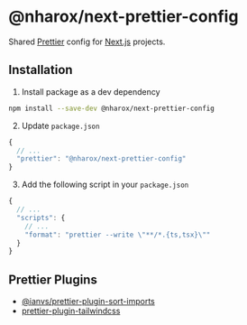 # @nharox/next-prettier-config

Shared [Prettier](https://prettier.io/) config for [Next.js](https://nextjs.org/) projects.

## Installation

1. Install package as a dev dependency

```bash
npm install --save-dev @nharox/next-prettier-config
```

2. Update `package.json`

```js
{
  // ...
  "prettier": "@nharox/next-prettier-config"
}
```

3. Add the following script in your `package.json`

```js
{
  // ...
  "scripts": {
    // ...
    "format": "prettier --write \"**/*.{ts,tsx}\""
  }
}
```

## Prettier Plugins

- [@ianvs/prettier-plugin-sort-imports](https://github.com/ianvs/prettier-plugin-sort-imports)
- [prettier-plugin-tailwindcss](https://github.com/tailwindlabs/prettier-plugin-tailwindcss)
